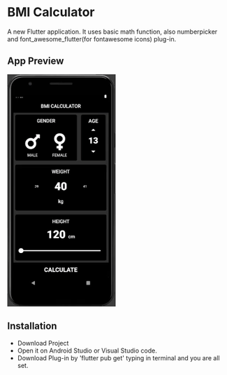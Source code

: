 # BMI Calculator

A new Flutter application.
It uses basic math function, also numberpicker and font_awesome_flutter(for fontawesome icons) plug-in.

## App Preview
![login](https://github.com/sid-gondaliya/Images/blob/main/BMI.gif)


## Installation
- Download Project
- Open it on Android Studio or Visual Studio code.
- Download Plug-in by 'flutter pub get' typing in terminal and you are all set.

